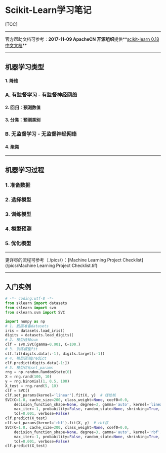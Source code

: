 # Scikit-Learn学习笔记

[TOC]

------

官方帮助文档可参考：**2017-11-09 ApacheCN 开源组织**提供**[scikit-learn 0.18 中文文档](http://cwiki.apachecn.org/pages/viewpage.action?pageId=10030181)** 

------

## 机器学习类型

#### 1. 降维

### A. 有监督学习 - 有监督神经网络

#### 2. 回归：预测数值

#### 3. 分类：预测类别

### B. 无监督学习 - 无监督神经网络

#### 4. 聚类

------

## 机器学习过程

### 1. 准备数据

### 2. 选择模型

### 3. 训练模型

### 4. 模型预测

### 5. 优化模型

------

更详尽的流程可参考（./pics/）：[Machine Learning Project Checklist](/pics/Machine Learning Project Checklist.tif)

------

## 入门实例

~~~python
# -*- coding:utf-8 -*-
from sklearn import datasets
from sklearn import svm
from sklearn.svm import SVC

import numpy as np
# 1. 数据准备datasets
iris = datasets.load_iris()
digits = datasets.load_digits()
# 2. 模型选择svm
clf = svm.SVC(gamma=0.001, C=100.)
# 3. 训练模型fit
clf.fit(digits.data[:-1], digits.target[:-1])
# 4. 模型预测predict
clf.predict(digits.data[-1:])
# 5. 模型优化set_params
rng = np.random.RandomState(0)
X = rng.rand(100, 10)
y = rng.binomial(1, 0.5, 100)
X_test = rng.rand(5, 10)
clf = SVC()
clf.set_params(kernel='linear').fit(X, y)  # 线性核
SVC(C=1.0, cache_size=200, class_weight=None, coef0=0.0,
    decision_function_shape=None, degree=3, gamma='auto', kernel='linear',
    max_iter=-1, probability=False, random_state=None, shrinking=True,
    tol=0.001, verbose=False)
clf.predict(X_test)
clf.set_params(kernel='rbf').fit(X, y)  # rbf核
SVC(C=1.0, cache_size=200, class_weight=None, coef0=0.0,
    decision_function_shape=None, degree=3, gamma='auto', kernel='rbf',
    max_iter=-1, probability=False, random_state=None, shrinking=True,
    tol=0.001, verbose=False)
clf.predict(X_test)

~~~





